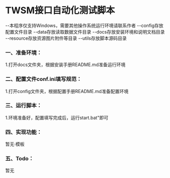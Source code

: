 # TWSM接口自动化测试脚本
--本程序仅支持Windows，需要其他操作系统运行环境请联系作者
--config存放配置文件目录
--data存放读取数据文件目录
--docs存放安装环境和说明文档目录
--resource存放资源图片附件等目录
--utils存放脚本源码目录

### 一、准备环境：
1.打开docs文件夹，根据安装手册README.md准备运行环境

### 二、配置文件conf.ini填写规范：
1.打开config文件夹，根据配置手册README.md准备配置环境

### 三、运行脚本：
1.环境准备好，配置填写完成后，运行start.bat"即可

### 四、实现功能：
暂无·模板

### 五、Todo：
暂无
